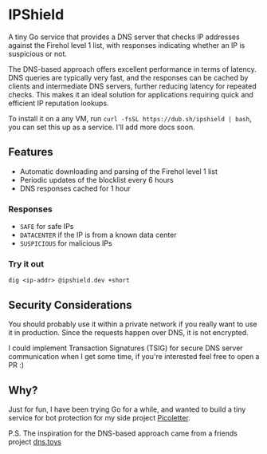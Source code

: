 # IPShield

A tiny Go service that provides a DNS server that checks IP addresses against the Firehol level 1 list, with responses indicating whether an IP is suspicious or not.

The DNS-based approach offers excellent performance in terms of latency. DNS queries are typically very fast, and the responses can be cached by clients and intermediate DNS servers, further reducing latency for repeated checks. This makes it an ideal solution for applications requiring quick and efficient IP reputation lookups.

To install it on a any VM, run `curl -fsSL https://dub.sh/ipshield | bash`, you can set this up as a service. I'll add more docs soon.

## Features

- Automatic downloading and parsing of the Firehol level 1 list
- Periodic updates of the blocklist every 6 hours
- DNS responses cached for 1 hour

### Responses

- `SAFE` for safe IPs
- `DATACENTER` if the IP is from a known data center
- `SUSPICIOUS` for malicious IPs

### Try it out

```
dig <ip-addr> @ipshield.dev +short
```

## Security Considerations

You should probably use it within a private network if you really want to use it in production. Since the requests happen over DNS, it is not encrypted.

I could implement Transaction Signatures (TSIG) for secure DNS server communication when I get some time, if you're interested feel free to open a PR :)

## Why?

Just for fun, I have been trying Go for a while, and wanted to build a tiny service for bot protection for my side project [Picoletter](https://picoletter.com).

P.S. The inspiration for the DNS-based approach came from a friends project [dns.toys](https://www.dns.toys/)
